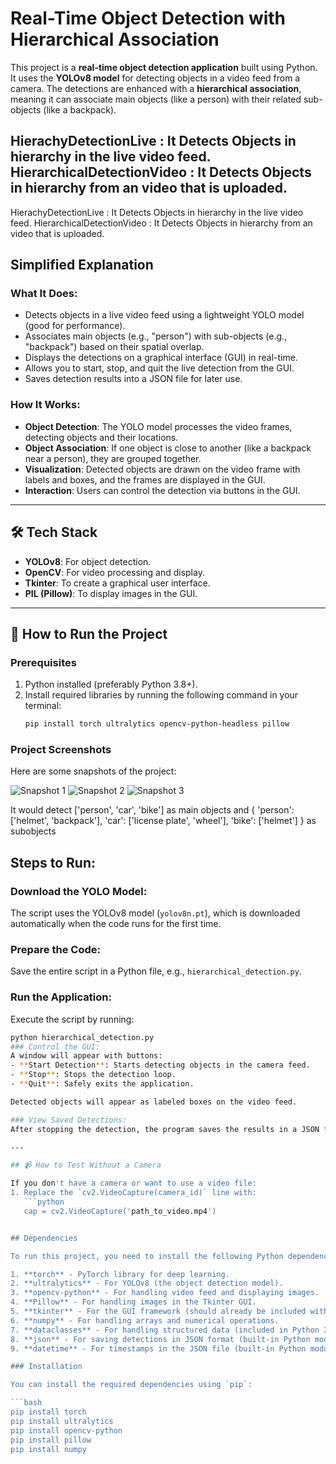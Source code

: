 # Real-Time Object Detection with Hierarchical Association

This project is a **real-time object detection application** built using Python. It uses the **YOLOv8 model** for detecting objects in a video feed from a camera. The detections are enhanced with a **hierarchical association**, meaning it can associate main objects (like a person) with their related sub-objects (like a backpack).


HierachyDetectionLive : It Detects Objects in hierarchy in the live video feed.
HierarchicalDetectionVideo :  It Detects Objects in hierarchy from an video that is uploaded.
---

HierachyDetectionLive : It Detects Objects in hierarchy in the live video feed.
HierarchicalDetectionVideo :  It Detects Objects in hierarchy from an video that is uploaded.

## Simplified Explanation

### What It Does:
- Detects objects in a live video feed using a lightweight YOLO model (good for performance).
- Associates main objects (e.g., "person") with sub-objects (e.g., "backpack") based on their spatial overlap.
- Displays the detections on a graphical interface (GUI) in real-time.
- Allows you to start, stop, and quit the live detection from the GUI.
- Saves detection results into a JSON file for later use.

### How It Works:
- **Object Detection**: The YOLO model processes the video frames, detecting objects and their locations.
- **Object Association**: If one object is close to another (like a backpack near a person), they are grouped together.
- **Visualization**: Detected objects are drawn on the video frame with labels and boxes, and the frames are displayed in the GUI.
- **Interaction**: Users can control the detection via buttons in the GUI.

---

## 🛠 Tech Stack

- **YOLOv8**: For object detection.
- **OpenCV**: For video processing and display.
- **Tkinter**: To create a graphical user interface.
- **PIL (Pillow)**: To display images in the GUI.

---

## 🚀 How to Run the Project

### Prerequisites
1. Python installed (preferably Python 3.8+).
2. Install required libraries by running the following command in your terminal:
   ```bash
   pip install torch ultralytics opencv-python-headless pillow

### Project Screenshots

Here are some snapshots of the project:

![Snapshot 1](snapshot1.png)
![Snapshot 2](snapshot2.png)
![Snapshot 3](snapshot3.png)

It would detect ['person', 'car', 'bike'] as main objects and
        {
            'person': ['helmet', 'backpack'],
            'car': ['license plate', 'wheel'],
            'bike': ['helmet']
        }
        as subobjects

## Steps to Run:

### Download the YOLO Model:
The script uses the YOLOv8 model (`yolov8n.pt`), which is downloaded automatically when the code runs for the first time.

### Prepare the Code:
Save the entire script in a Python file, e.g., `hierarchical_detection.py`.

### Run the Application:
Execute the script by running:
```bash
python hierarchical_detection.py
### Control the GUI:
A window will appear with buttons:
- **Start Detection**: Starts detecting objects in the camera feed.
- **Stop**: Stops the detection loop.
- **Quit**: Safely exits the application.

Detected objects will appear as labeled boxes on the video feed.

### View Saved Detections:
After stopping the detection, the program saves the results in a JSON file (e.g., `detections_YYYYMMDD_HHMMSS.json`).

---

## 📹 How to Test Without a Camera

If you don't have a camera or want to use a video file:
1. Replace the `cv2.VideoCapture(camera_id)` line with:
   ```python
   cap = cv2.VideoCapture('path_to_video.mp4')


## Dependencies

To run this project, you need to install the following Python dependencies:

1. **torch** - PyTorch library for deep learning.
2. **ultralytics** - For YOLOv8 (the object detection model).
3. **opencv-python** - For handling video feed and displaying images.
4. **Pillow** - For handling images in the Tkinter GUI.
5. **tkinter** - For the GUI framework (should already be included with Python).
6. **numpy** - For handling arrays and numerical operations.
7. **dataclasses** - For handling structured data (included in Python 3.7+).
8. **json** - For saving detections in JSON format (built-in Python module).
9. **datetime** - For timestamps in the JSON file (built-in Python module).

### Installation

You can install the required dependencies using `pip`:

```bash
pip install torch
pip install ultralytics
pip install opencv-python
pip install pillow
pip install numpy


